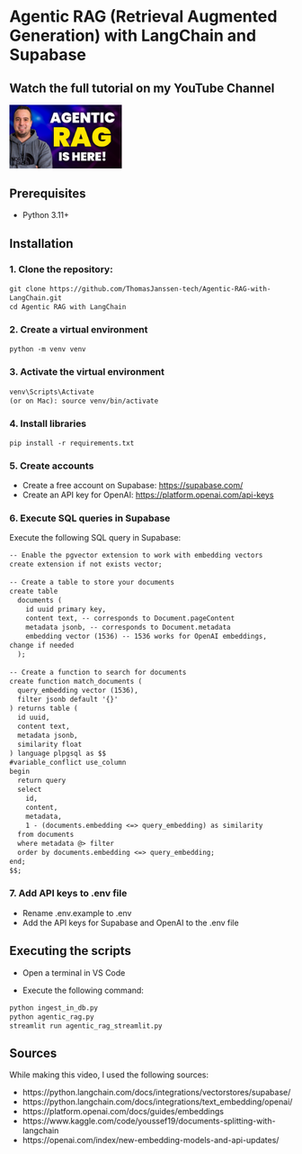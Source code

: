 <h1>Agentic RAG (Retrieval Augmented Generation) with LangChain and Supabase</h1>

<h2>Watch the full tutorial on my YouTube Channel</h2>
<div>

<a href="https://www.youtube.com/watch?v=A3WKdt_MNZQ">
    <img src="thumbnail.png" alt="Thomas Janssen Youtube" width="200"/>
</a>
</div>

<h2>Prerequisites</h2>
<ul>
  <li>Python 3.11+</li>
</ul>

<h2>Installation</h2>
<h3>1. Clone the repository:</h3>

```
git clone https://github.com/ThomasJanssen-tech/Agentic-RAG-with-LangChain.git
cd Agentic RAG with LangChain
```

<h3>2. Create a virtual environment</h3>

```
python -m venv venv
```

<h3>3. Activate the virtual environment</h3>

```
venv\Scripts\Activate
(or on Mac): source venv/bin/activate
```

<h3>4. Install libraries</h3>

```
pip install -r requirements.txt
```

<h3>5. Create accounts</h3>

- Create a free account on Supabase: https://supabase.com/
- Create an API key for OpenAI: https://platform.openai.com/api-keys

<h3>6. Execute SQL queries in Supabase</h3>

Execute the following SQL query in Supabase:

```
-- Enable the pgvector extension to work with embedding vectors
create extension if not exists vector;

-- Create a table to store your documents
create table
  documents (
    id uuid primary key,
    content text, -- corresponds to Document.pageContent
    metadata jsonb, -- corresponds to Document.metadata
    embedding vector (1536) -- 1536 works for OpenAI embeddings, change if needed
  );

-- Create a function to search for documents
create function match_documents (
  query_embedding vector (1536),
  filter jsonb default '{}'
) returns table (
  id uuid,
  content text,
  metadata jsonb,
  similarity float
) language plpgsql as $$
#variable_conflict use_column
begin
  return query
  select
    id,
    content,
    metadata,
    1 - (documents.embedding <=> query_embedding) as similarity
  from documents
  where metadata @> filter
  order by documents.embedding <=> query_embedding;
end;
$$;
```

<h3>7. Add API keys to .env file</h3>

- Rename .env.example to .env
- Add the API keys for Supabase and OpenAI to the .env file

<h2>Executing the scripts</h2>

- Open a terminal in VS Code

- Execute the following command:

```
python ingest_in_db.py
python agentic_rag.py
streamlit run agentic_rag_streamlit.py
```

<h2>Sources</h2>

While making this video, I used the following sources:

<ul>
<li>https://python.langchain.com/docs/integrations/vectorstores/supabase/</li>
<li>https://python.langchain.com/docs/integrations/text_embedding/openai/</li>
<li>https://platform.openai.com/docs/guides/embeddings</li>
<li>https://www.kaggle.com/code/youssef19/documents-splitting-with-langchain</li>
<li>https://openai.com/index/new-embedding-models-and-api-updates/</li>
</ul>
